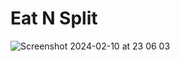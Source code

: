 # Eat N Split
![Screenshot 2024-02-10 at 23 06 03](https://github.com/miloraddjordjevic95/eat-n-split/assets/49990887/c9128593-de7b-47f5-9e66-3e7328867532)
